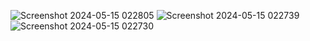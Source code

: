 
![Screenshot 2024-05-15 022805](https://github.com/TayyabNadeem1/Travel-Buddy-Android-App-/assets/103959510/637c01c5-f366-4355-8697-6a732f8469d2)
![Screenshot 2024-05-15 022739](https://github.com/TayyabNadeem1/Travel-Buddy-Android-App-/assets/103959510/49163991-5a51-4e0a-8a05-f6dde6d61d50)
![Screenshot 2024-05-15 022730](https://github.com/TayyabNadeem1/Travel-Buddy-Android-App-/assets/103959510/93a50c24-7f85-468f-af94-6bf7a8f24cdb)
